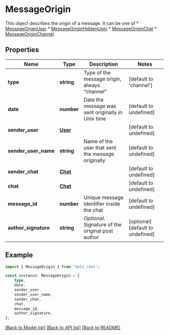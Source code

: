 # MessageOrigin

This object describes the origin of a message. It can be one of  * [MessageOriginUser](https://core.telegram.org/bots/api/#messageoriginuser) * [MessageOriginHiddenUser](https://core.telegram.org/bots/api/#messageoriginhiddenuser) * [MessageOriginChat](https://core.telegram.org/bots/api/#messageoriginchat) * [MessageOriginChannel](https://core.telegram.org/bots/api/#messageoriginchannel)

## Properties

Name | Type | Description | Notes
------------ | ------------- | ------------- | -------------
**type** | **string** | Type of the message origin, always “channel” | [default to 'channel']
**date** | **number** | Date the message was sent originally in Unix time | [default to undefined]
**sender_user** | [**User**](User.md) |  | [default to undefined]
**sender_user_name** | **string** | Name of the user that sent the message originally | [default to undefined]
**sender_chat** | [**Chat**](Chat.md) |  | [default to undefined]
**chat** | [**Chat**](Chat.md) |  | [default to undefined]
**message_id** | **number** | Unique message identifier inside the chat | [default to undefined]
**author_signature** | **string** | *Optional*. Signature of the original post author | [optional] [default to undefined]

## Example

```typescript
import { MessageOrigin } from 'tele_rest';

const instance: MessageOrigin = {
    type,
    date,
    sender_user,
    sender_user_name,
    sender_chat,
    chat,
    message_id,
    author_signature,
};
```

[[Back to Model list]](../README.md#documentation-for-models) [[Back to API list]](../README.md#documentation-for-api-endpoints) [[Back to README]](../README.md)
